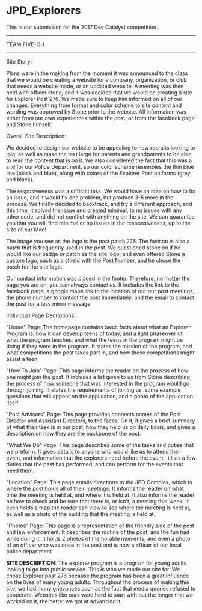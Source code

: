 # JPD_Explorers
This is our submission for the 2017 Dev Catalyst competition. 
*************
TEAM FIVE-OH
*************

Site Story:

Plans were in the making from the moment it was announced to the class that
we would be creating a website for a company, organization, or club that
needs a website made, or an updated website. A meeting was then held with
officer stone, and it was decided that we would be creating a site for
Explorer Post 276. We made sure to keep him informed on all of our changes.
Everything from format and color scheme to site content and wording was
approved by Stone prior to the website. All information was either from
our own experiences within the post, or from the facebook page and Stone
himself. 



Overall Site Description:

We decided to design our website to be appealing to new recruits looking to
join, as well as make the text large for parents and grandparents to be 
able to read the content that is on it. We also considered the fact that
this was a site for our Police Department, so our color scheme resembles
the thin blue line (black and blue), along with colors of the Explorer Post
uniforms (grey and black).

The resposiveness was a difficult task. We would have an idea on how to fix
an issue, and it would fix one problem, but produce 3-5 more in the process.
We finally decided to backtrack, and try a different approach, and this time,
it solved the issue and created minimal, to no issues with any other code, 
and did not conflict with anything on the site. We can quarantee you that
you will find minimal or no issues in the responsiveness, up to the
size of our Mac!

The image you see as the logo is the post patch 276. The favicon is also a 
patch that is frequently used in the post. We questioned stone on if he would
like our badge or patch as the site logo, and even offered Stone a custom 
logo, such as a shield with the Post Number, and he chose the patch for the
site logo.

Our contact information was placed in the footer. Therefore, no matter the
page you are on, you can always contact us. It includes the link to the
facebook page, a google maps link to the location of our our post meetings,
the phone number to contact the post immediately, and the email to contact 
the post for a less minor message.



Individual Page Decriptions:

"Home" Page:
The homepage contains basic facts about what an Explorer Program is, how
it can develop teens of today, and a light phaseover of what the program
teaches, and what the teens in the program might be doing if they were in 
the program. It states the mission of the program, and what competitions 
the post takes part in, and how those competitions might assist a teen.

"How To Join" Page:
This page informs the reader on the process of how one might join the post. It includes
a list given to us from Stone describing the process of how someone that
was interested in the program would go through joining. It states the 
requirements of joining us, some example questions that will appear on the
application, and a photo of the application itself.

"Post Advisors" Page:
This page provides connects names of the Post Director and Assistant Directors,
to the faces. On it, it gives a brief summary of what their task is in our
post, how they help us on daily basis, and gives a description on how they
are the backbone of the post.

"What We Do" Page:
This page describes some of the tasks and duties that we preform. It gives
details to anyone who would like us to attend their event, and information
that the explorers need before the event. It lists a few duties that the 
past has performed, and can perform for the events that need them.

"Location" Page:
This page entails directions to the JPD Complex, which is where the post
holds all of their meetings. It informs the reader on what time the meeting
is held at, and where it is held at. It also informs the reader on how to
check and be sure that there is, or isn't, a meeting that week. It even holds
a map the reader can view to see where the meeting is held at, as well as a
photo of the building that the meeting is held at.

"Photos" Page:
This page is a representation of the friendly side of the post and law
enforcement. It describes the routine of the post, and the fun had while
doing it. It holds 2 photos of memorable moments, and even a photo of an
officer who was once in the post and is now a officer of our local police
department.

**SITE DESCRIPTION:**
The explorer program is a program for young adults looking to go into public 
service. This is who we made our site for. We chose Explorer post 276 because
the program has been a great influence on the lives of many young adults. 
Throughout the process of making this site, we had many grievances such as the
fact that media queries refused to cooperate. Websites like ours were hard to start with 
but the longer that we worked on it, the better we got at advancing it. 
